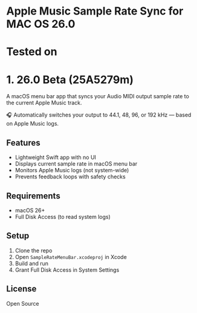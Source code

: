 # Apple Music Sample Rate Sync for MAC OS 26.0

# Tested on 
# 1.  26.0 Beta (25A5279m)



A macOS menu bar app that syncs your Audio MIDI output sample rate to the current Apple Music track.

🎧 Automatically switches your output to 44.1, 48, 96, or 192 kHz — based on Apple Music logs.

## Features

- Lightweight Swift app with no UI
- Displays current sample rate in macOS menu bar
- Monitors Apple Music logs (not system-wide)
- Prevents feedback loops with safety checks

## Requirements

- macOS 26+
- Full Disk Access (to read system logs)

## Setup

1. Clone the repo
2. Open `SampleRateMenuBar.xcodeproj` in Xcode
3. Build and run
4. Grant Full Disk Access in System Settings


## License

Open Source
